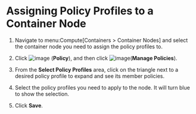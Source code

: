 # Assigning Policy Profiles to a Container Node

1.  Navigate to menu:Compute\[Containers \> Container Nodes\] and select
    the container node you need to assign the policy profiles to.

2.  Click ![image](../images/1941.png) (**Policy**), and then click
    ![image](../images/1851.png)(**Manage Policies**).

3.  From the **Select Policy Profiles** area, click on the triangle next
    to a desired policy profile to expand and see its member policies.

4.  Select the policy profiles you need to apply to the node. It will
    turn blue to show the selection.

5.  Click **Save**.
